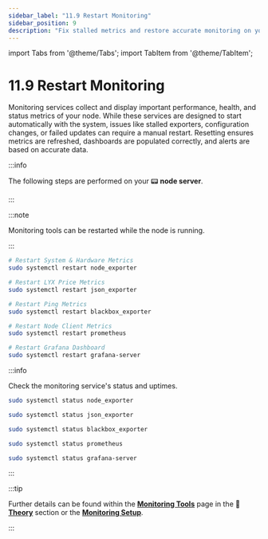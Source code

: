 ```yaml
---
sidebar_label: "11.9 Restart Monitoring"
sidebar_position: 9
description: "Fix stalled metrics and restore accurate monitoring on your LUKSO node by restarting Prometheus, Grafana, and exporter services safely."
---
```


import Tabs from '@theme/Tabs';
import TabItem from '@theme/TabItem';

# 11.9 Restart Monitoring

Monitoring services collect and display important performance, health, and status metrics of your node. While these services are designed to start automatically with the system, issues like stalled exporters, configuration changes, or failed updates can require a manual restart. Resetting ensures metrics are refreshed, dashboards are populated correctly, and alerts are based on accurate data.

:::info

The following steps are performed on your 📟 **node server**.

:::

:::note

Monitoring tools can be restarted while the node is running.

:::

```sh
# Restart System & Hardware Metrics
sudo systemctl restart node_exporter

# Restart LYX Price Metrics
sudo systemctl restart json_exporter

# Restart Ping Metrics
sudo systemctl restart blackbox_exporter

# Restart Node Client Metrics
sudo systemctl restart prometheus

# Restart Grafana Dashboard
sudo systemctl restart grafana-server
```

:::info

Check the monitoring service's status and uptimes.

<Tabs>
<TabItem value="node" label="Node Exporter">

```sh
sudo systemctl status node_exporter
```

</TabItem> <TabItem value="json" label="JSON Exporter">

```sh
sudo systemctl status json_exporter
```

</TabItem> <TabItem value="blackbox" label="Blackbox Exporter">

```sh
sudo systemctl status blackbox_exporter
```

</TabItem> <TabItem value="prometheus" label="Prometheus">

```sh
sudo systemctl status prometheus
```

</TabItem> <TabItem value="grafana" label="Grafana Server">

```sh
sudo systemctl status grafana-server
```

</TabItem>
</Tabs>

:::

:::tip

Further details can be found within the [**Monitoring Tools**](/docs/theory/node-operation/monitoring-tools.md) page in the 🧠 [**Theory**](/docs/theory/preparations/node-specifications.md) section or the [**Monitoring Setup**](/docs/guides/monitoring/software-preparation.md).

:::
